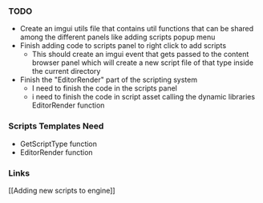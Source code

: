 ### TODO
- Create an imgui utils file that contains util functions that can be shared among the different panels like adding scripts popup menu
- Finish adding code to scripts panel to right click to add scripts
	- This should create an imgui event that gets passed to the content browser panel which will create a new script file of that type inside the current directory
- Finish the "EditorRender" part of the scripting system
	- I need to finish the code in the scripts panel
	- i need to finish the code in script asset calling the dynamic libraries EditorRender function

### Scripts Templates Need
- GetScriptType function
- EditorRender function


### Links
[[Adding new scripts to engine]]

